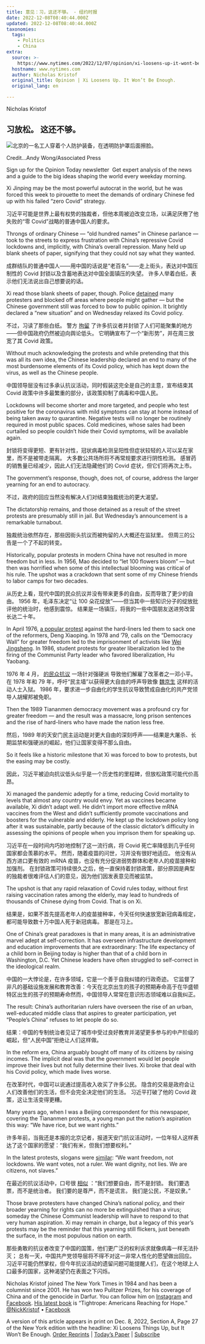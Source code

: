 ```yaml
---
title: 意见：习，这还不够。 - 纽约时报
date: 2022-12-08T08:40:44.000Z
updated: 2022-12-08T08:40:44.000Z
taxonomies:
  tags:
    - Politics
    - China
extra:
  source: >-
    https://www.nytimes.com/2022/12/07/opinion/xi-loosens-up-it-wont-be-enough.html
  hostname: www.nytimes.com
  author: Nicholas Kristof
  original_title: Opinion | Xi Loosens Up. It Won’t Be Enough.
  original_lang: en

---
```


Nicholas Kristof

## 习放松。 这还不够。

![北京的一名工人穿着个人防护装备，在透明防护罩后面擦脸。](07kristofNew-1-df30-articleLarge.jpg)

Credit...Andy Wong/Associated Press

Sign up for the Opinion Today newsletter  Get expert analysis of the news and a guide to the big ideas shaping the world every weekday morning.

Xi Jinping may be the most powerful autocrat in the world, but he was forced this week to pirouette to meet the demands of ordinary Chinese fed up with his failed “zero Covid” strategy.

习近平可能是世界上最有权势的独裁者，但他本周被迫改变立场，以满足厌倦了他失败的“零 Covid”战略的普通中国人的要求。

Throngs of ordinary Chinese — “old hundred names” in Chinese parlance — took to the streets to express frustration with China’s repressive Covid lockdowns and, implicitly, with China’s overall repression. Many held up blank sheets of paper, signifying that they could not say what they wanted.

成群结队的普通中国人——用中国的话说是“老百名”——走上街头，表达对中国压制性的 Covid 封锁以及含蓄地表达对中国全面镇压的失望。 许多人举着白纸，表示他们无法说出自己想要说的话。

Xi read those blank sheets of paper, though. Police [detained](https://www.nytimes.com/2022/12/05/world/asia/china-covid-protests.html) many protesters and blocked off areas where people might gather — but the Chinese government still was forced to bow to public opinion. It brightly declared a “new situation” and on Wednesday relaxed its Covid policy.

不过，习读了那些白纸。 警方 [拘留](https://www.nytimes.com/2022/12/05/world/asia/china-covid-protests.html) 了许多抗议者并封锁了人们可能聚集的地方——但中国政府仍然被迫向舆论低头。 它明确宣布了一个“新形势”，并在周三放宽了其 Covid 政策。

Without much acknowledging the protests and while pretending that this was all its own idea, the Chinese leadership declared an end to many of the most burdensome elements of its Covid policy, which has kept down the virus, as well as the Chinese people.

中国领导层没有过多承认抗议活动，同时假装这完全是自己的主意，宣布结束其 Covid 政策中许多最繁重的部分，该政策抑制了病毒和中国人民。

Lockdowns will become shorter and more targeted, and people who test positive for the coronavirus with mild symptoms can stay at home instead of being taken away to quarantine. Negative tests will no longer be routinely required in most public spaces. Cold medicines, whose sales had been curtailed so people couldn’t hide their Covid symptoms, will be available again.

封锁将变得更短、更有针对性，冠状病毒检测呈阳性但症状较轻的人可以呆在家里，而不是被带走隔离。 大多数公共场所将不再常规要求进行阴性检测。 感冒药的销售量已经减少，因此人们无法隐藏他们的 Covid 症状，但它们将再次上市。

The government’s response, though, does not, of course, address the larger yearning for an end to autocracy.

不过，政府的回应当然没有解决人们对结束独裁统治的更大渴望。

The dictatorship remains, and those detained as a result of the street protests are presumably still in jail. But Wednesday’s announcement is a remarkable turnabout.

独裁统治依然存在，那些因街头抗议而被拘留的人大概还在监狱里。 但周三的公告是一个了不起的转变。

Historically, popular protests in modern China have not resulted in more freedom but in less. In 1956, Mao decided to “let 100 flowers bloom” — but then was horrified when some of this intellectual blooming was critical of his rule. The upshot was a crackdown that sent some of my Chinese friends to labor camps for two decades.

从历史上看，现代中国的民众抗议并没有带来更多的自由，反而导致了更少的自由。 1956 年，毛泽东决定“让 100 朵花绽放”——但当其中一些知识分子的绽放批评他的统治时，他感到震惊。 结果是一场镇压，将我的一些中国朋友送进劳改营长达二十年。

In April 1976, [a popular protest](https://academic.mu.edu/meissnerd/tiananmen-76.htm) against the hard-liners led them to sack one of the reformers, Deng Xiaoping. In 1978 and ’79, calls on the “Democracy Wall” for greater freedom led to the imprisonment of activists like [Wei Jingsheng](https://www.nytimes.com/1996/02/18/weekinreview/word-for-word-wei-jingsheng-letters-to-deng-from-the-pit-of-repression.html). In 1986, student protests for greater liberalization led to the firing of the Communist Party leader who favored liberalization, Hu Yaobang.

1976 年 4 月， [的民众抗议](https://academic.mu.edu/meissnerd/tiananmen-76.htm) 一场针对强硬派 导致他们解雇了改革者之一邓小平。 在 1978 年和 79 年，呼吁“民主墙”以获得更大自由的呼声导致像 [魏京生](https://www.nytimes.com/1996/02/18/weekinreview/word-for-word-wei-jingsheng-letters-to-deng-from-the-pit-of-repression.html) 这样的活动人士入狱。 1986 年，要求进一步自由化的学生抗议导致赞成自由化的共产党领导人胡耀邦被免职。

Then the 1989 Tiananmen democracy movement was a profound cry for greater freedom — and the result was a massacre, long prison sentences and the rise of hard-liners who have made the nation less free.

然后，1989 年的天安门民主运动是对更大自由的深刻呼声——结果是大屠杀、长期监禁和强硬派的崛起，他们让国家变得不那么自由。

So it feels like a historic milestone that Xi was forced to bow to protests, but the easing may be costly.

因此，习近平被迫向抗议低头似乎是一个历史性的里程碑，但放松政策可能代价高昂。

Xi managed the pandemic adeptly for a time, reducing Covid mortality to levels that almost any country would envy. Yet as vaccines became available, Xi didn’t adapt well. He didn’t import more effective mRNA vaccines from the West and didn’t sufficiently promote vaccinations and boosters for the vulnerable and elderly. He kept up the lockdown policy long after it was sustainable, partly because of the classic dictator’s difficulty in assessing the opinions of people when you imprison them for speaking up.

习近平在一段时间内巧妙地控制了这一流行病，将 Covid 死亡率降低到几乎任何国家都会羡慕的水平。 然而，随着疫苗的问世，习并没有很好地适应。 他没有从西方进口更有效的 mRNA 疫苗，也没有充分促进弱势群体和老年人的疫苗接种和加强剂。 在封锁政策可持续很久之后，他一直保持着封锁政策，部分原因是典型的独裁者很难评估人们的意见，因为他们因发表意见而被监禁。

The upshot is that any rapid relaxation of Covid rules today, without first raising vaccination rates among the elderly, may lead to hundreds of thousands of Chinese dying from Covid. That is on Xi.

结果是，如果不首先提高老年人的疫苗接种率，今天任何快速放宽新冠病毒规定，都可能导致数十万中国人死于新冠病毒。 那是在习上。

One of China’s great paradoxes is that in many areas, it is an administrative marvel adept at self-correction. It has overseen infrastructure development and education improvements that are extraordinary: The life expectancy of a child born in Beijing today is higher than that of a child born in Washington, D.C. Yet Chinese leaders have often struggled to self-correct in the ideological realm.

中国的一大悖论是，在许多领域，它是一个善于自我纠错的行政奇迹。 它监督了非凡的基础设施发展和教育改善：今天在北京出生的孩子的预期寿命高于在华盛顿特区出生的孩子的预期寿命然而，中国领导人常常在意识形态领域难以自我纠正。

The result: China’s authoritarian rulers have overseen the rise of an urban, well-educated middle class that aspires to greater participation, yet “People’s China” refuses to let people do so.

结果：中国的专制统治者见证了城市中受过良好教育并渴望更多参与的中产阶级的崛起，但“人民中国”拒绝让人们这样做。

In the reform era, China arguably bought off many of its citizens by raising incomes. The implicit deal was that the government would let people improve their lives but not fully determine their lives. Xi broke that deal with his Covid policy, which made lives worse.

在改革时代，中国可以说通过提高收入收买了许多公民。 隐含的交易是政府会让人们改善他们的生活，但不会完全决定他们的生活。 习近平打破了他的 Covid 政策，这让生活变得更糟。

Many years ago, when I was a Beijing correspondent for this newspaper, covering the Tiananmen protests, a young man put the nation’s aspiration this way: “We have rice, but we want rights.”

许多年前，当我还是本报的北京记者，报道天安门抗议活动时，一位年轻人这样表达了这个国家的愿望：“我们有米，但我们想要权利。”

In the latest protests, slogans were [similar](https://messaging-custom-newsletters.nytimes.com/template/oakv2?campaign_id=9&emc=edit_nn_20221207&instance_id=79527&nl=the-morning&productCode=NN&regi_id=102406454&segment_id=115256&te=1&uri=nyt%3A%2F%2Fnewsletter%2Fe914a228-be68-52d2-8500-ea2883e2e2ce&user_id=6d02a3ca7c2340ff9f05734d54221679): “We want freedom, not lockdowns. We want votes, not a ruler. We want dignity, not lies. We are citizens, not slaves.”

在最近的抗议活动中，口号很 [相似](https://messaging-custom-newsletters.nytimes.com/template/oakv2?campaign_id=9&emc=edit_nn_20221207&instance_id=79527&nl=the-morning&productCode=NN&regi_id=102406454&segment_id=115256&te=1&uri=nyt%3A%2F%2Fnewsletter%2Fe914a228-be68-52d2-8500-ea2883e2e2ce&user_id=6d02a3ca7c2340ff9f05734d54221679) ：“我们想要自由，而不是封锁。 我们要选票，而不是统治者。 我们要的是尊严，而不是谎言。 我们是公民，不是奴隶。”

Those brave protesters have changed China’s national policy, and their broader yearning for rights can no more be extinguished than a virus; someday the Chinese Communist leadership will have to respond to that very human aspiration. Xi may remain in charge, but a legacy of this year’s protests may be the reminder that this yearning still flickers, just beneath the surface, in the most populous nation on earth.

那些勇敢的抗议者改变了中国的国策，他们更广泛的权利诉求就像病毒一样无法扑灭； 总有一天，中国共产党领导层将不得不对这一非常人性化的愿望做出回应。 习近平可能仍然掌权，但今年抗议活动的遗留问题可能提醒人们，在这个地球上人口最多的国家，这种渴望仍在表面之下闪烁。

Nicholas Kristof joined The New York Times in 1984 and has been a columnist since 2001. He has won two Pulitzer Prizes, for his coverage of China and of the genocide in Darfur. You can follow him on [Instagram](https://www.instagram.com/nickkristof/) and [Facebook](https://www.facebook.com/kristof). [His latest book](https://www.penguinrandomhouse.com/books/588999/tightrope-by-nicholas-d-kristof-and-sheryl-wudunn/) is “Tightrope: Americans Reaching for Hope.”  [@NickKristof](https://twitter.com/NickKristof) • [Facebook](https://www.facebook.com/kristof)

A version of this article appears in print on Dec. 8, 2022, Section A, Page 27 of the New York edition with the headline: Xi Loosens Things Up, but It Won’t Be Enough. [Order Reprints](https://www.parsintl.com/publication/the-new-york-times/) | [Today’s Paper](https://www.nytimes.com/section/todayspaper) | [Subscribe](https://www.nytimes.com/subscriptions/Multiproduct/lp8HYKU.html?campaignId=48JQY)
